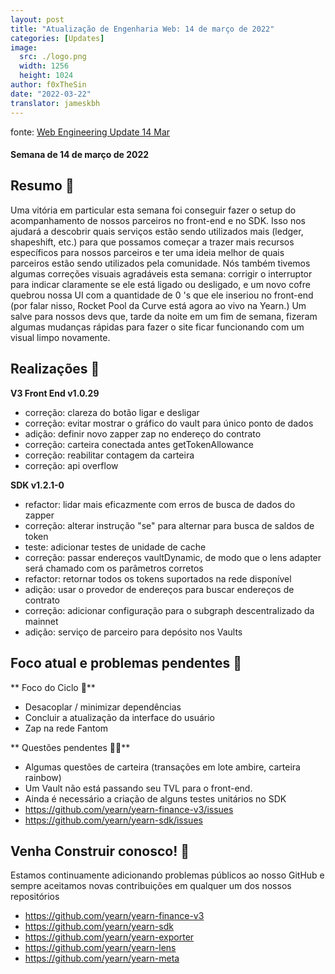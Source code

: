 ```yaml
---
layout: post
title: "Atualização de Engenharia Web: 14 de março de 2022"
categories: [Updates]
image:
  src: ./logo.png
  width: 1256
  height: 1024
author: f0xTheSin
date: "2022-03-22"
translator: jameskbh 
---
```


fonte: [Web Engineering Update 14 Mar](https://yearnweb.substack.com/p/yearn-web-engineering-report?s=r)

#### Semana de 14 de março de 2022

## **Resumo 💌**

Uma vitória em particular esta semana foi conseguir fazer o setup do acompanhamento de nossos parceiros no front-end e no SDK. Isso nos ajudará a descobrir quais serviços estão sendo utilizados mais (ledger, shapeshift, etc.) para que possamos começar a trazer mais recursos específicos para nossos parceiros e ter uma ideia melhor de quais parceiros estão sendo utilizados pela comunidade. Nós também tivemos algumas correções visuais agradáveis esta semana: corrigir o interruptor para indicar claramente se ele está ligado ou desligado, e um novo cofre quebrou nossa UI com a quantidade de 0 's que ele inseriou no front-end (por falar nisso, Rocket Pool da Curve está agora ao vivo na Yearn.) Um salve para nossos devs que, tarde da noite em um fim de semana, fizeram algumas mudanças rápidas para fazer o site ficar funcionando com um visual limpo novamente.

## **Realizações 🎊**

**V3 Front End v1.0.29**

- correção: clareza do botão ligar e desligar
- correção: evitar mostrar o gráfico do vault para único ponto de dados
- adição: definir novo zapper zap no endereço do contrato
- correção: carteira conectada antes getTokenAllowance
- correção: reabilitar contagem da carteira
- correção: api overflow

**SDK v1.2.1-0**

- refactor: lidar mais eficazmente com erros de busca de dados do zapper
- correção: alterar instrução "se" para alternar para busca de saldos de token
- teste: adicionar testes de unidade de cache
- correção: passar endereços vaultDynamic, de modo que o lens adapter será chamado com os parâmetros corretos
- refactor: retornar todos os tokens suportados na rede disponível
- adição: usar o provedor de endereços para buscar endereços de contrato
- correção: adicionar configuração para o subgraph descentralizado da mainnet
- adição: serviço de parceiro para depósito nos Vaults

## **Foco atual e problemas pendentes 🍙**

** Foco do Ciclo 🔎**

- Desacoplar / minimizar dependências
- Concluir a atualização da interface do usuário
- Zap na rede Fantom

** Questões pendentes 🏴‍☠️**

- Algumas questões de carteira (transações em lote ambire, carteira rainbow)
- Um Vault não está passando seu TVL para o front-end.
- Ainda é necessário a criação de alguns testes unitários no SDK
- https://github.com/yearn/yearn-finance-v3/issues
- https://github.com/yearn/yearn-sdk/issues

## **Venha Construir conosco! 👷**

Estamos continuamente adicionando problemas públicos ao nosso GitHub e sempre aceitamos novas contribuições em qualquer um dos nossos repositórios

- https://github.com/yearn/yearn-finance-v3
- https://github.com/yearn/yearn-sdk
- https://github.com/yearn/yearn-exporter
- https://github.com/yearn/yearn-lens
- https://github.com/yearn/yearn-meta
